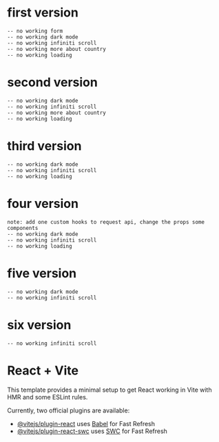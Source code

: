 # first version 
    -- no working form
    -- no working dark mode
    -- no working infiniti scroll
    -- no working more about country
    -- no working loading

# second version
    -- no working dark mode
    -- no working infiniti scroll
    -- no working more about country
    -- no working loading

# third version
    -- no working dark mode
    -- no working infiniti scroll
    -- no working loading

# four version 
    note: add one custom hooks to request api, change the props some components
    -- no working dark mode
    -- no working infiniti scroll
    -- no working loading

# five version 
    -- no working dark mode
    -- no working infiniti scroll

# six version 
    -- no working infiniti scroll

# React + Vite

This template provides a minimal setup to get React working in Vite with HMR and some ESLint rules.

Currently, two official plugins are available:

- [@vitejs/plugin-react](https://github.com/vitejs/vite-plugin-react/blob/main/packages/plugin-react/README.md) uses [Babel](https://babeljs.io/) for Fast Refresh
- [@vitejs/plugin-react-swc](https://github.com/vitejs/vite-plugin-react-swc) uses [SWC](https://swc.rs/) for Fast Refresh
